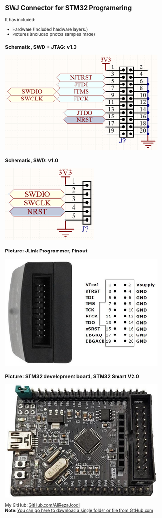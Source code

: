 ## SWJ Connector for STM32 Programering 

It has included:
- Hardware (Included hardware layers.)
- Pictures (Included photos samples made)

### Schematic, SWD + JTAG: v1.0
![](Hardware/SWJ_v1.0.png)

### Schematic, SWD: v1.0
![](Hardware/SWD_v1.0.png)

### Picture: JLink Programmer, Pinout
![](Pictures/JLink_20Pin.jpg)

### Picture: STM32 development board, STM32 Smart V2.0
![](Pictures/STM32_Smart_V2.0.jpg)

My GitHub: [GitHub.com/AliRezaJoodi](https://github.com/AliRezaJoodi)  
**Note**: [You can go here to download a single folder or file from GitHub.com](https://minhaskamal.github.io/DownGit/#/home)
